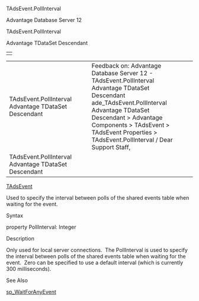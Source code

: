 TAdsEvent.PollInterval




Advantage Database Server 12  

TAdsEvent.PollInterval

Advantage TDataSet Descendant

|  |
| --- |
|  |

|  |  |  |  |  |
| --- | --- | --- | --- | --- |
| TAdsEvent.PollInterval  Advantage TDataSet Descendant |  |  | Feedback on: Advantage Database Server 12 - TAdsEvent.PollInterval Advantage TDataSet Descendant ade\_TAdsEvent.PollInterval Advantage TDataSet Descendant > Advantage Components > TAdsEvent > TAdsEvent Properties > TAdsEvent.PollInterval / Dear Support Staff, |  |
| TAdsEvent.PollInterval  Advantage TDataSet Descendant |  |  |  |  |

[TAdsEvent](ade_tadsevent.htm)

Used to specify the interval between polls of the shared events table when waiting for the event.

Syntax

property PollInterval: Integer

Description

Only used for local server connections.  The PollInterval is used to specify the interval between polls of the shared events table when waiting for the event.  Zero can be specified to use a default interval (which is currently 300 milliseconds).

See Also

[sp\_WaitForAnyEvent](master_sp_waitforanyevent.htm)